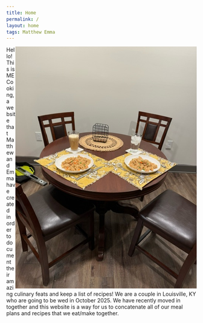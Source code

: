 ```yaml
---
title: Home
permalink: /
layout: home
tags: Matthew Emma
---
```

<html>
    <body>
        <img src="assets/img/DinnerTable.jpeg" alt="Table" align="right">
        <div>
            <p>Hello! This is ME Cooking, a website that Matthew and Emma have created in order to document their amazing culinary feats and keep a list of recipes!
            We are a couple in Louisville, KY who are going to be wed in October 2025. We have recently moved in together and this website is a way for us to concatenate all of our meal plans and recipes that we eat/make together. 
            </p>
        </div>
    </body>
</html>
